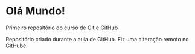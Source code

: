 # Olá Mundo!
 Primeiro repositório do curso de Git e GitHub

Repositório criado durante a aula de GitHub.
Fiz uma alteração remoto no GitHube.

